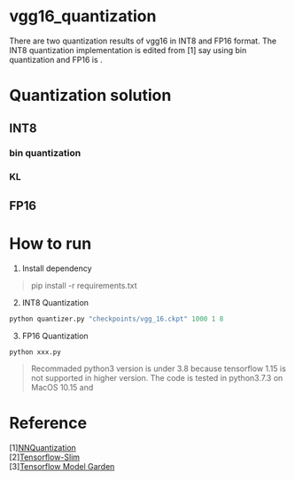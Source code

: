 # vgg16_quantization
There are two quantization results of vgg16 in INT8 and FP16 format. The INT8 quantization implementation is edited from [1] say using bin quantization and FP16 is  .

# Quantization solution
## INT8
### bin quantization

### KL 

## FP16


# How to run
1. Install dependency
>pip install -r requirements.txt
2. INT8 Quantization
```python
python quantizer.py "checkpoints/vgg_16.ckpt" 1000 1 8
```
3. FP16 Quantization
```
python xxx.py
```

>Recommaded python3 version is under 3.8 because tensorflow 1.15 is not supported in higher version. 
>The code is tested in python3.7.3 on MacOS 10.15 and

# Reference
[1][NNQuantization](https://github.com/bgrochal/NNQuantization)\
[2][Tensorflow-Slim](https://github.com/tensorflow/models/tree/master/research/slim)\
[3][Tensorflow Model Garden](https://github.com/tensorflow/models)
